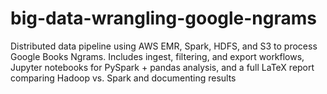 # big-data-wrangling-google-ngrams
Distributed data pipeline using AWS EMR, Spark, HDFS, and S3 to process Google Books Ngrams. Includes ingest, filtering, and export workflows, Jupyter notebooks for PySpark + pandas analysis, and a full LaTeX report comparing Hadoop vs. Spark and documenting results
